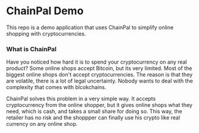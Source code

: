 # ChainPal Demo
This repo is a demo application that uses ChainPal to simplify online shopping with cryptocurrencies.

### What is ChainPal
Have you noticed how hard it is to spend your cryptocurrency on any real product? Some online shops accept Bitcoin, but its very limited. Most of the biggest online shops don't accept cryptocurrencies. The reason is that they are volatile, there is a lot of legal uncertainty. Nobody wants to deal with the complexity that comes with blcokchains.

ChainPal solves this problem in a very simple way. It accepts cryptocurrency from the online shopper, but it gives online shops what they need, which is cash, and takes a small share for doing so. This way, the retailer has no risk and the shoppper can finally use his crypto like real currency on any online shop.
